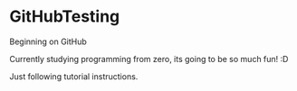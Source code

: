 # GitHubTesting

Beginning on GitHub

Currently studying programming from zero, its going to be so much fun! :D

Just following tutorial instructions.

